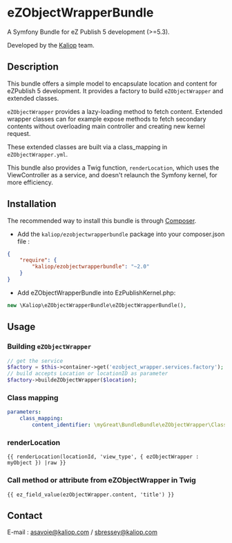 # eZObjectWrapperBundle

A Symfony Bundle for eZ Publish 5 development (>=5.3).

Developed by the [Kaliop](http://www.kaliop.com/) team.


## Description

This bundle offers a simple model to encapsulate location and content for eZPublish 5 development.
It provides a factory to build `eZObjectWrapper` and extended classes.

`eZObjectWrapper` provides a lazy-loading method to fetch content.
Extended wrapper classes can for example expose methods to fetch secondary contents without overloading main controller
and creating new kernel request.

These extended classes are built via a class_mapping in `eZObjectWrapper.yml`.

This bundle also provides a Twig function, `renderLocation`, which uses the ViewController as a service, and doesn't
relaunch the Symfony kernel, for more efficiency.


## Installation

The recommended way to install this bundle is through [Composer](http://getcomposer.org/). 

* Add the `kaliop/ezobjectwrapperbundle` package into your composer.json file :

```json
{
    "require": {
        "kaliop/ezobjectwrapperbundle": "~2.0"
    }
}
```

* Add eZObjectWrapperBundle into EzPublishKernel.php: 

```php
new \Kaliop\eZObjectWrapperBundle\eZObjectWrapperBundle(),
```

## Usage

### Building `eZObjectWrapper`

```php
// get the service
$factory = $this->container->get('ezobject_wrapper.services.factory');
// build accepts Location or locationID as parameter
$factory->buildeZObjectWrapper($location);
```

### Class mapping

```yml
parameters:
    class_mapping:
        content_identifier: \myGreat\BundleBundle\eZObjectWrapper\ClassesExtendingeZObjectWrapper
```

### renderLocation

```twig
{{ renderLocation(locationId, 'view_type', { ezObjectWrapper : myObject }) |raw }}
```

### Call method or attribute from eZObjectWrapper in Twig

```twig
{{ ez_field_value(ezObjectWrapper.content, 'title') }}
```


## Contact
E-mail : asavoie@kaliop.com / sbressey@kaliop.com
